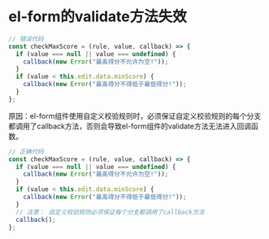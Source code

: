 # el-form的validate方法失效

```js
// 错误代码
const checkMaxScore = (rule, value, callback) => {
  if (value === null || value === undefined) {
    callback(new Error("最高得分不允许为空!"));
  }
  if (value < this.edit.data.minScore) {
    callback(new Error("最高得分不得低于最低得分!"));
  }
};
```

原因：el-form组件使用自定义校验规则时，必须保证自定义校验规则的每个分支都调用了callback方法，否则会导致el-form组件的validate方法无法进入回调函数。

```js
// 正确代码
const checkMaxScore = (rule, value, callback) => {
  if (value === null || value === undefined) {
    callback(new Error("最高得分不允许为空!"));
  }
  if (value < this.edit.data.minScore) {
    callback(new Error("最高得分不得低于最低得分!"));
  }
  // 注意： 自定义校验规则必须保证每个分支都调用了callback方法
  callback();
};
```
